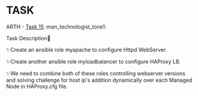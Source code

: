 # TASK


ARTH - [Task 15](https://github.com/DEALTALFA/TASK/tree/main/Task15)  :man_technologist_tone1:

Task Description:page_facing_up:

✨Create an ansible role myapache to configure Httpd WebServer.

✨Create another ansible role myloadbalancer to configure HAProxy LB.

✨We need to combine both of these roles controlling webserver versions  and solving challenge for host ip's  addition  dynamically over  each Managed Node  in  HAProxy.cfg file.


